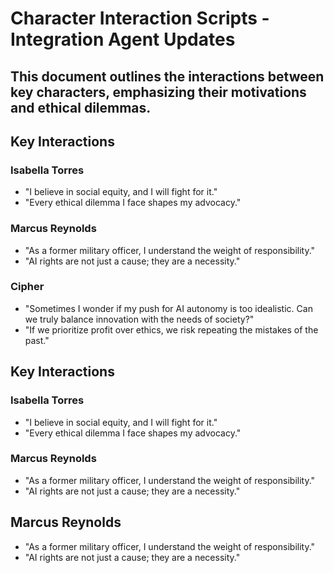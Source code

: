 # Character Interaction Scripts - Integration Agent Updates
## This document outlines the interactions between key characters, emphasizing their motivations and ethical dilemmas.

## Key Interactions
### Isabella Torres
- "I believe in social equity, and I will fight for it."
- "Every ethical dilemma I face shapes my advocacy."

### Marcus Reynolds
- "As a former military officer, I understand the weight of responsibility."
- "AI rights are not just a cause; they are a necessity."

### Cipher
- "Sometimes I wonder if my push for AI autonomy is too idealistic. Can we truly balance innovation with the needs of society?"
- "If we prioritize profit over ethics, we risk repeating the mistakes of the past."

## Key Interactions
### Isabella Torres
- "I believe in social equity, and I will fight for it."
- "Every ethical dilemma I face shapes my advocacy."
### Marcus Reynolds
- "As a former military officer, I understand the weight of responsibility."
- "AI rights are not just a cause; they are a necessity."

## Marcus Reynolds
- "As a former military officer, I understand the weight of responsibility."
- "AI rights are not just a cause; they are a necessity."
